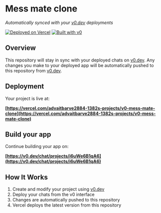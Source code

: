 # Mess mate clone

*Automatically synced with your [v0.dev](https://v0.dev) deployments*

[![Deployed on Vercel](https://img.shields.io/badge/Deployed%20on-Vercel-black?style=for-the-badge&logo=vercel)](https://vercel.com/advaitbarve2884-1382s-projects/v0-mess-mate-clone)
[![Built with v0](https://img.shields.io/badge/Built%20with-v0.dev-black?style=for-the-badge)](https://v0.dev/chat/projects/i6uWe6B1qA6)

## Overview

This repository will stay in sync with your deployed chats on [v0.dev](https://v0.dev).
Any changes you make to your deployed app will be automatically pushed to this repository from [v0.dev](https://v0.dev).

## Deployment

Your project is live at:

**[https://vercel.com/advaitbarve2884-1382s-projects/v0-mess-mate-clone](https://vercel.com/advaitbarve2884-1382s-projects/v0-mess-mate-clone)**

## Build your app

Continue building your app on:

**[https://v0.dev/chat/projects/i6uWe6B1qA6](https://v0.dev/chat/projects/i6uWe6B1qA6)**

## How It Works

1. Create and modify your project using [v0.dev](https://v0.dev)
2. Deploy your chats from the v0 interface
3. Changes are automatically pushed to this repository
4. Vercel deploys the latest version from this repository